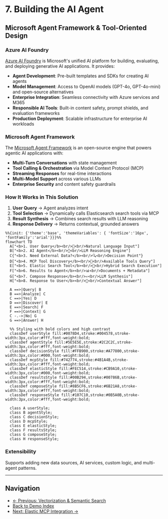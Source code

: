 # 7. Building the AI Agent

## Microsoft Agent Framework & Tool-Oriented Design

### Azure AI Foundry

[Azure AI Foundry](https://azure.microsoft.com/en-us/products/ai-foundry) is Microsoft's unified AI platform for building, evaluating, and deploying generative AI applications. It provides:

- **Agent Development**: Pre-built templates and SDKs for creating AI agents
- **Model Management**: Access to OpenAI models (GPT-4o, GPT-4o-mini) and open-source alternatives
- **Enterprise Integration**: Seamless connectivity with Azure services and M365
- **Responsible AI Tools**: Built-in content safety, prompt shields, and evaluation frameworks
- **Production Deployment**: Scalable infrastructure for enterprise AI workloads

### Microsoft Agent Framework

The [Microsoft Agent Framework](https://devblogs.microsoft.com/foundry/introducing-microsoft-agent-framework-the-open-source-engine-for-agentic-ai-apps/) is an open-source engine that powers agentic AI applications with:

- **Multi-Turn Conversations** with state management
- **Tool Calling & Orchestration** via Model Context Protocol (MCP)
- **Streaming Responses** for real-time interactions
- **Multi-Model Support** across various LLMs
- **Enterprise Security** and content safety guardrails

### How It Works in This Solution

1. **User Query** → Agent analyzes intent
2. **Tool Selection** → Dynamically calls Elasticsearch search tools via MCP
3. **Result Synthesis** → Combines search results with LLM reasoning
4. **Response Delivery** → Returns contextual, grounded answers

```mermaid
%%{init: {'theme':'base', 'themeVariables': { 'fontSize':'16px', 'fontFamily':'arial'}}}%%
flowchart TD
  A["<b>1. User Query</b><br/>💬<br/>Natural Language Input"]
  B["<b>2. AI Agent</b><br/>🤖<br/>LLM Reasoning Engine"]
  C{"<b>3. Need External Data?</b><br/>🔍<br/>Decision Point"}
  D["<b>4. MCP Tool Discovery</b><br/>🔧<br/>Available Tools Query"]
  E["<b>5. Elastic Search Tool</b><br/>🔎<br/>Hybrid Search Execution"]
  F["<b>6. Results to Agent</b><br/>📊<br/>Documents + Metadata"]
  G["<b>7. Compose Response</b><br/>✍️<br/>LLM Synthesis"]
  H["<b>8. Response to User</b><br/>💬<br/>Contextual Answer"]

  A ==>|Query| B
  B ==>|Analyze| C
  C ==>|Yes| D
  D ==>|Discover| E
  E ==>|Search| F
  F ==>|Context| G
  C -.->|No| G
  G ==>|Answer| H

  %% Styling with bold colors and high contrast
  classDef userStyle fill:#0078D4,stroke:#004578,stroke-width:3px,color:#fff,font-weight:bold;
  classDef agentStyle fill:#5E5E5E,stroke:#2C2C2C,stroke-width:3px,color:#fff,font-weight:bold;
  classDef decisionStyle fill:#FFB900,stroke:#A77800,stroke-width:3px,color:#000,font-weight:bold;
  classDef mcpStyle fill:#742774,stroke:#4B1A4B,stroke-width:3px,color:#fff,font-weight:bold;
  classDef elasticStyle fill:#FEC514,stroke:#CB9A10,stroke-width:3px,color:#000,font-weight:bold;
  classDef resultsStyle fill:#00B294,stroke:#00786B,stroke-width:3px,color:#fff,font-weight:bold;
  classDef composeStyle fill:#8B5CF6,stroke:#6B21A8,stroke-width:3px,color:#fff,font-weight:bold;
  classDef responseStyle fill:#107C10,stroke:#0B5A0B,stroke-width:3px,color:#fff,font-weight:bold;
  
  class A userStyle;
  class B agentStyle;
  class C decisionStyle;
  class D mcpStyle;
  class E elasticStyle;
  class F resultsStyle;
  class G composeStyle;
  class H responseStyle;
```

### Extensibility

Supports adding new data sources, AI services, custom logic, and multi-agent patterns.

---

## Navigation

- [← Previous: Vectorization & Semantic Search](./06-vectorization-semantic-search.md)
- [Back to Demo Index](./README.md)
- [Next: Elastic MCP Integration →](./08-elastic-mcp-integration.md)
